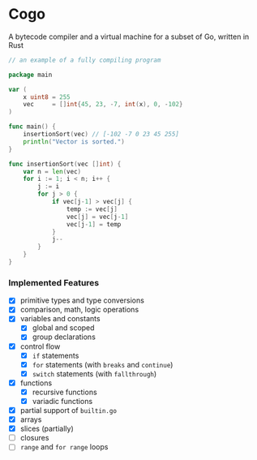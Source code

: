 # Cogo

A bytecode compiler and a virtual machine for a subset of Go, written in Rust


```go
// an example of a fully compiling program

package main

var (
    x uint8 = 255
    vec     = []int{45, 23, -7, int(x), 0, -102}
)

func main() {
    insertionSort(vec) // [-102 -7 0 23 45 255]
    println("Vector is sorted.")
}

func insertionSort(vec []int) {
    var n = len(vec)
    for i := 1; i < n; i++ {
        j := i
        for j > 0 {
            if vec[j-1] > vec[j] {
                temp := vec[j]
                vec[j] = vec[j-1]
                vec[j-1] = temp
            }
            j--
        }
    }
}
```

### Implemented Features

- [x] primitive types and type conversions
- [x] comparison, math, logic operations
- [x] variables and constants
  - [x] global and scoped
  - [x] group declarations
- [x] control flow
  - [x] `if` statements
  - [x] `for` statements (with `breaks` and `continue`)
  - [x] `switch` statements (with `fallthrough`)
- [x] functions
  - [x] recursive functions
  - [x] variadic functions
- [x] partial support of `builtin.go`
- [x] arrays
- [x] slices (partially)
- [ ] closures
- [ ] `range` and `for range` loops
